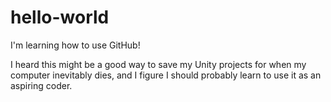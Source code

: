 # hello-world
I'm learning how to use GitHub!

I heard this might be a good way to save my Unity projects for when my computer inevitably dies, and I figure I should probably learn to use it as an aspiring coder.
